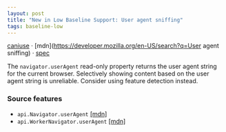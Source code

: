 ```yaml
---
layout: post
title: "New in Low Baseline Support: User agent sniffing"
tags: baseline-low
---
```


[caniuse](https://caniuse.com/?search=user-agent-sniffing) · [mdn](https://developer.mozilla.org/en-US/search?q=User agent sniffing) · [spec](https://html.spec.whatwg.org/multipage/system-state.html#the-navigator-object)

The `navigator.userAgent` read-only property returns the user agent string for the current browser. Selectively showing content based on the user agent string is unreliable. Consider using feature detection instead.

### Source features

- ``api.Navigator.userAgent`` [[mdn]](https://developer.mozilla.org/en-US/search?q=api.Navigator.userAgent)
- ``api.WorkerNavigator.userAgent`` [[mdn]](https://developer.mozilla.org/en-US/search?q=api.WorkerNavigator.userAgent)
